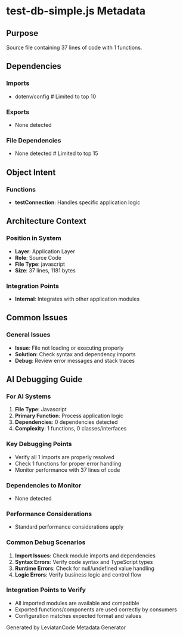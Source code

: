 # test-db-simple.js Metadata

## Purpose
Source file containing 37 lines of code with 1 functions.

## Dependencies

### Imports
- dotenv/config  # Limited to top 10

### Exports
- None detected

### File Dependencies
- None detected  # Limited to top 15

## Object Intent

### Functions
- **testConnection**: Handles specific application logic


## Architecture Context

### Position in System
- **Layer**: Application Layer
- **Role**: Source Code
- **File Type**: javascript
- **Size**: 37 lines, 1181 bytes

### Integration Points
- **Internal**: Integrates with other application modules

## Common Issues

### General Issues
- **Issue**: File not loading or executing properly
- **Solution**: Check syntax and dependency imports
- **Debug**: Review error messages and stack traces

## AI Debugging Guide

### For AI Systems
1. **File Type**: Javascript
2. **Primary Function**: Process application logic
3. **Dependencies**: 0 dependencies detected
4. **Complexity**: 1 functions, 0 classes/interfaces

### Key Debugging Points
- Verify all 1 imports are properly resolved
- Check 1 functions for proper error handling
- Monitor performance with 37 lines of code

### Dependencies to Monitor
- None detected

### Performance Considerations
- Standard performance considerations apply

### Common Debug Scenarios
1. **Import Issues**: Check module imports and dependencies
2. **Syntax Errors**: Verify code syntax and TypeScript types
3. **Runtime Errors**: Check for null/undefined value handling
4. **Logic Errors**: Verify business logic and control flow

### Integration Points to Verify
- All imported modules are available and compatible
- Exported functions/components are used correctly by consumers
- Configuration matches expected format and values

Generated by LeviatanCode Metadata Generator
